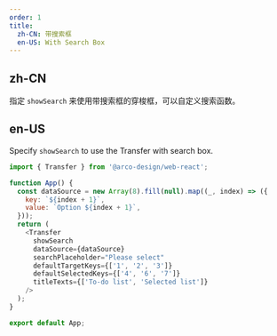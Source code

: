 ```yaml
---
order: 1
title:
  zh-CN: 带搜索框
  en-US: With Search Box
---
```


## zh-CN

指定 `showSearch` 来使用带搜索框的穿梭框，可以自定义搜索函数。

## en-US

Specify `showSearch` to use the Transfer with search box.

```js
import { Transfer } from '@arco-design/web-react';

function App() {
  const dataSource = new Array(8).fill(null).map((_, index) => ({
    key: `${index + 1}`,
    value: `Option ${index + 1}`,
  }));
  return (
    <Transfer
      showSearch
      dataSource={dataSource}
      searchPlaceholder="Please select"
      defaultTargetKeys={['1', '2', '3']}
      defaultSelectedKeys={['4', '6', '7']}
      titleTexts={['To-do list', 'Selected list']}
    />
  );
}

export default App;
```
